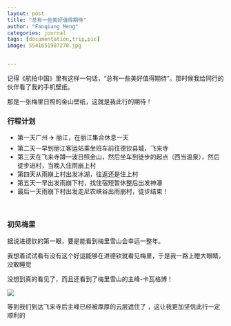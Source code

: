 ```yaml
---
layout: post
title: "总有一些美好值得期待"
author: "Fanqiang Meng"
categories: journal
tags: [documentation,trip,pic]
image: 5541651987270.jpg


---
```


记得《航拍中国》里有这样一句话，“总有一些美好值得期待”。那时候我给同行的伙伴看了我的手机壁纸。

那是一张梅里日照的金山壁纸，这就是我此行的期待！


<!-- <img src="{{site.url}}/assets/img/2021-12-13/5531651986782.JPG"> -->

### 行程计划


* 第一天广州 ✈️   丽江，在丽江集合休息一天
* 第二天一早到丽江客运站乘坐班车前往德钦县城，飞来寺
* 第三天在飞来寺蹲一波日照金山，然后坐车到徒步的起点（西当温泉），然后徒步进村，当晚入住雨崩上村
* 第四天从雨崩上村出发冰湖，往返还是住上村
* 第五天一早出发雨崩下村，找住宿短暂休整后出发神瀑
* 最后一天雨崩下村出发走尼农峡谷出雨崩村，徒步结束！

<br>

### 初见梅里


据说进德钦的第一眼，要是能看到梅里雪山会幸运一整年。

我想着试试看有没有这个好运能够在进德钦就看见梅里，于是我一路上瞪大眼睛，没敢睡觉

没想到真的看见了，而且还看到了梅里雪山的主峰-卡瓦格博！

<img src="{{site.url}}/assets/img/2021-12-13/1647156223135.JPG"/>

等到我们到达飞来寺后主峰已经被厚厚的云层遮住了 ，这让我更加坚信此行一定顺利的 

### 

